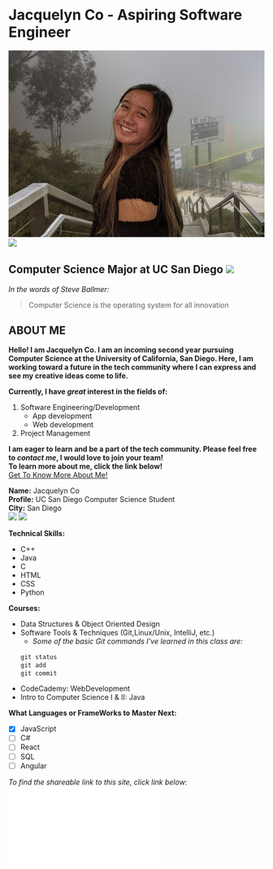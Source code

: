 # Jacquelyn Co  - Aspiring Software Engineer
![](/images/pfp.jpg)
<img src="pfp.jpg" height="200"/>

## Computer Science Major at UC San Diego ![](https://www.bth.se/wp-content/uploads/2015/09/AdobeStock_107797389-2560x1200.jpg)  
*In the words of Steve Ballmer:*
>Computer Science is the operating system for all innovation

## ABOUT ME
**Hello! I am Jacquelyn Co. I am an incoming second year pursuing Computer Science at the University of California, San Diego. Here, I am working toward a future in the tech community where I can express and see my creative ideas come to life.**

**Currently, I have _great_ interest in the fields of:** 

1. Software Engineering/Development 
     - App development 
     - Web development
2. Project Management 

**I am eager to learn and be a part of the tech community. Please feel free to _contact me_, I would love to join your team!  
To learn more about me, click the link below!**  
[Get To Know More About Me!](https://j2c0.github.io/JacquelynCo/)

**Name:** Jacquelyn Co  
**Profile:** UC San Diego Computer Science Student  
**City:** San Diego  
![](https://mk0edsource0y23p672y.kinstacdn.com/wp-content/uploads/2020/05/geisel-hr-1200x750.jpg)
![](https://cse.ucsd.edu/sites/cse.ucsd.edu/files/2018-07/DSC_5872.jpg)  

**Technical Skills:** 
- C++
- Java 
- C
- HTML
- CSS
- Python

**Courses:** 
- Data Structures & Object Oriented Design
- Software Tools & Techniques (Git,Linux/Unix, IntelliJ, etc.)
     - *Some of the basic Git commands I've learned in this class are:*
     ```
     git status
     git add
     git commit
     ``` 
- CodeCademy: WebDevelopment
- Intro to Computer Science I & II: Java

**What Languages or FrameWorks to Master Next:**
- [x] JavaScript
- [ ] C#
- [ ] React
- [ ] SQL
- [ ] Angular

*To find the shareable link to this site, click link below:*
![SHARE](README.md)
